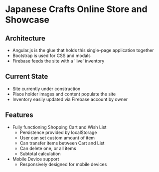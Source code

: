 # Japanese Crafts Online Store and Showcase

## Architecture
* Angular.js is the glue that holds this single-page application together
* Bootstrap is used for CSS and modals
* Firebase feeds the site with a 'live' inventory

## Current State
* Site currently under construction
* Place holder images and content populate the site
* Inventory easily updated via Firebase account by owner

## Features
* Fully functioning Shopping Cart and Wish List
	* Persistence provided by localStorage
	* User can set custom amount of item
	* Can transfer items between Cart and List
	* Can delete one, or all items
	* Subtotal calculation
* Mobile Device support
	* Responsively designed for mobile devices